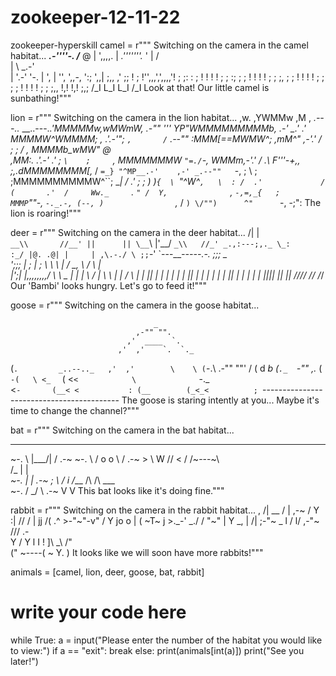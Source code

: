# zookeeper-12-11-22
zookeeper-hyperskill
camel = r"""
Switching on the camera in the camel habitat...
 ___.-''''-.
/___  @    |
',,,,.     |         _.'''''''._
     '     |        /           \
     |     \    _.-'             \
     |      '.-'                  '-.
     |                               ',
     |                                '',
      ',,-,                           ':;
           ',,| ;,,                 ,' ;;
              ! ; !'',,,',',,,,'!  ;   ;:
             : ;  ! !       ! ! ;  ;   :;
             ; ;   ! !      ! !  ; ;   ;,
            ; ;    ! !     ! !   ; ;
            ; ;    ! !    ! !     ; ;
           ;,,      !,!   !,!     ;,;
           /_I      L_I   L_I     /_I
Look at that! Our little camel is sunbathing!"""

lion = r"""
Switching on the camera in the lion habitat...
                                               ,w.
                                             ,YWMMw  ,M  ,
                        _.---.._   __..---._.'MMMMMw,wMWmW,
                   _.-""        '''           YP"WMMMMMMMMMb,
                .-' __.'                   .'     MMMMW^WMMMM;
    _,        .'.-'"; `,       /`     .--""      :MMM[==MWMW^;
 ,mM^"     ,-'.'   /   ;      ;      /   ,       MMMMb_wMW"  @\
,MM:.    .'.-'   .'     ;     `\    ;     `,     MMMMMMMW `"=./`-,
WMMm__,-'.'     /      _.\      F'''-+,,   ;_,_.dMMMMMMMM[,_ / `=_}
"^MP__.-'    ,-' _.--""   `-,   ;       \  ; ;MMMMMMMMMMW^``; __|
           /   .'            ; ;         )  )`{  \ `"^W^`,   \  :
          /  .'             /  (       .'  /     Ww._     `.  `"
         /  Y,              `,  `-,=,_{   ;      MMMP`""-,  `-._.-,
        (--, )                `,_ / `) \/"")      ^"      `-, -;"\:
The lion is roaring!"""

deer = r"""
Switching on the camera in the deer habitat...
   /|       |\
`__\\       //__'
   ||      ||
 \__`\     |'__/
   `_\\   //_'
   _.,:---;,._
   \_:     :_/
     |@. .@|
     |     |
     ,\.-./ \
     ;;`-'   `---__________-----.-.
     ;;;                         \_\
     ';;;                         |
      ;    |                      ;
       \   \     \        |      /
        \_, \    /        \     |\
          |';|  |,,,,,,,,/ \    \ \_
          |  |  |           \   /   |
          \  \  |           |  / \  |
           | || |           | |   | |
           | || |           | |   | |
           | || |           | |   | |
           |_||_|           |_|   |_|
          /_//_/           /_/   /_/
Our 'Bambi' looks hungry. Let's go to feed it!"""

goose = r"""
Switching on the camera in the goose habitat...

                                    _
                                ,-"" "".
                              ,'  ____  `.
                            ,'  ,'    `.  `._
   (`.         _..--.._   ,'  ,'        \    \
  (`-.\    .-""        ""'   /          (  d _b
 (`._  `-"" ,._             (            `-(   \
 <_  `     (  <`<            \              `-._\
  <`-       (__< <           :
   (__        (_<_<          ;
    `------------------------------------------
The goose is staring intently at you... Maybe it's time to change the channel?"""

bat = r"""
Switching on the camera in the bat habitat...
_________________               _________________
 ~-.              \  |\___/|  /              .-~
     ~-.           \ / o o \ /           .-~
        >           \\  W  //           <
       /             /~---~\             \
      /_            |       |            _\
         ~-.        |       |        .-~
            ;        \     /        i
           /___      /\   /\      ___\
                ~-. /  \_/  \ .-~
                   V         V
This bat looks like it's doing fine."""

rabbit = r"""
Switching on the camera in the rabbit habitat...
         ,
        /|      __
       / |   ,-~ /
      Y :|  //  /
      | jj /( .^
      >-"~"-v"
     /       Y
    jo  o    |
   ( ~T~     j
    >._-' _./
   /   "~"  |
  Y     _,  |
 /| ;-"~ _  l
/ l/ ,-"~    \
\//\/      .- \
 Y        /    Y
 l       I     !
 ]\      _\    /"\
(" ~----( ~   Y.  )
It looks like we will soon have more rabbits!"""


animals = [camel, lion, deer, goose, bat, rabbit]

# write your code here
while True:
    a = input("Please enter the number of the habitat you would like to view:")
    if a == "exit":
        break
    else:
        print(animals[int(a)])
print("See you later!")
